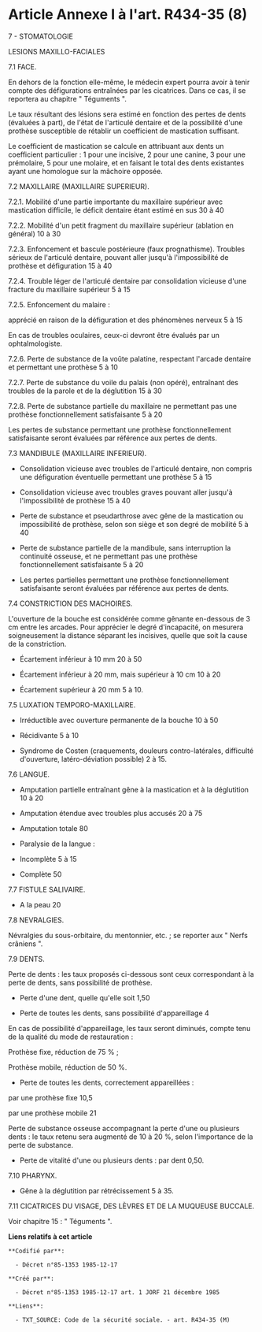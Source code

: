 # Article Annexe I à l'art. R434-35 (8)

7 - STOMATOLOGIE 

LESIONS MAXILLO-FACIALES 

7.1 FACE.

En dehors de la fonction elle-même, le médecin expert pourra avoir à tenir compte des défigurations entraînées par les
cicatrices. Dans ce cas, il se reportera au chapitre " Téguments ".

Le taux résultant des lésions sera estimé en fonction des pertes de dents (évaluées à part), de l'état de l'articulé dentaire
et de la possibilité d'une prothèse susceptible de rétablir un coefficient de mastication suffisant.

Le coefficient de mastication se calcule en attribuant aux dents un coefficient particulier : 1 pour une incisive, 2 pour une
canine, 3 pour une prémolaire, 5 pour une molaire, et en faisant le total des dents existantes ayant une homologue sur la
mâchoire opposée.

7.2 MAXILLAIRE (MAXILLAIRE SUPERIEUR). 

7.2.1. Mobilité d'une partie importante du maxillaire supérieur avec mastication difficile, le déficit dentaire étant estimé
en sus 30 à 40 

7.2.2. Mobilité d'un petit fragment du maxillaire supérieur (ablation en général) 10 à 30 

7.2.3. Enfoncement et bascule postérieure (faux prognathisme). Troubles sérieux de l'articulé dentaire, pouvant aller jusqu'à
l'impossibilité de prothèse et défiguration 15 à 40 

7.2.4. Trouble léger de l'articulé dentaire par consolidation vicieuse d'une fracture du maxillaire supérieur 5 à 15 

7.2.5. Enfoncement du malaire : 

apprécié en raison de la défiguration et des phénomènes nerveux 5 à 15 

En cas de troubles oculaires, ceux-ci devront être évalués par un ophtalmologiste. 

7.2.6. Perte de substance de la voûte palatine, respectant l'arcade dentaire et permettant une prothèse 5 à 10 

7.2.7. Perte de substance du voile du palais (non opéré), entraînant des troubles de la parole et de la déglutition 15 à 30 

7.2.8. Perte de substance partielle du maxillaire ne permettant pas une prothèse fonctionnellement satisfaisante 5 à 20 

Les pertes de substance permettant une prothèse fonctionnellement satisfaisante seront évaluées par référence aux pertes de
dents. 

7.3 MANDIBULE (MAXILLAIRE INFERIEUR). 

- Consolidation vicieuse avec troubles de l'articulé dentaire, non compris une défiguration éventuelle permettant une
prothèse 5 à 15 

- Consolidation vicieuse avec troubles graves pouvant aller jusqu'à l'impossibilité de prothèse 15 à 40 

- Perte de substance et pseudarthrose avec gêne de la mastication ou impossibilité de prothèse, selon son siège et son degré
de mobilité 5 à 40 

- Perte de substance partielle de la mandibule, sans interruption la continuité osseuse, et ne permettant pas une prothèse
fonctionnellement satisfaisante 5 à 20 

- Les pertes partielles permettant une prothèse fonctionnellement satisfaisante seront évaluées par référence aux pertes de
dents. 

7.4 CONSTRICTION DES MACHOIRES.

L'ouverture de la bouche est considérée comme gênante en-dessous de 3 cm entre les arcades. Pour apprécier le degré
d'incapacité, on mesurera soigneusement la distance séparant les incisives, quelle que soit la cause de la constriction. 

- Écartement inférieur à 10 mm 20 à 50 

- Écartement inférieur à 20 mm, mais supérieur à 10 cm 10 à 20 

- Écartement supérieur à 20 mm 5 à 10. 

7.5 LUXATION TEMPORO-MAXILLAIRE. 

- Irréductible avec ouverture permanente de la bouche 10 à 50 

- Récidivante 5 à 10 

- Syndrome de Costen (craquements, douleurs contro-latérales, difficulté d'ouverture, latéro-déviation possible) 2 à 15. 

7.6 LANGUE.

- Amputation partielle entraînant gêne à la mastication et à la déglutition 10 à 20 

- Amputation étendue avec troubles plus accusés 20 à 75 

- Amputation totale 80 

- Paralysie de la langue : 

- Incomplète 5 à 15 

- Complète 50 

7.7 FISTULE SALIVAIRE.

- A la peau 20 

7.8 NEVRALGIES. 

Névralgies du sous-orbitaire, du mentonnier, etc. ; se reporter aux " Nerfs crâniens ".

7.9 DENTS.

Perte de dents : les taux proposés ci-dessous sont ceux correspondant à la perte de dents, sans possibilité de prothèse. 

- Perte d'une dent, quelle qu'elle soit 1,50 

- Perte de toutes les dents, sans possibilité d'appareillage 4 

En cas de possibilité d'appareillage, les taux seront diminués, compte tenu de la qualité du mode de restauration : 

Prothèse fixe, réduction de 75 % ; 

Prothèse mobile, réduction de 50 %. 

- Perte de toutes les dents, correctement appareillées : 

par une prothèse fixe 10,5 

par une prothèse mobile 21 

Perte de substance osseuse accompagnant la perte d'une ou plusieurs dents : le taux retenu sera augmenté de 10 à 20 %, selon
l'importance de la perte de substance. 

- Perte de vitalité d'une ou plusieurs dents : par dent 0,50. 

7.10 PHARYNX. 

- Gêne à la déglutition par rétrécissement 5 à 35.

7.11 CICATRICES DU VISAGE, DES LÈVRES ET DE LA MUQUEUSE BUCCALE. 

Voir chapitre 15 : " Téguments ".

**Liens relatifs à cet article**

	**Codifié par**:

	  - Décret n°85-1353 1985-12-17

	**Créé par**:

	  - Décret n°85-1353 1985-12-17 art. 1 JORF 21 décembre 1985

	**Liens**:

	  - TXT_SOURCE: Code de la sécurité sociale. - art. R434-35 (M)
